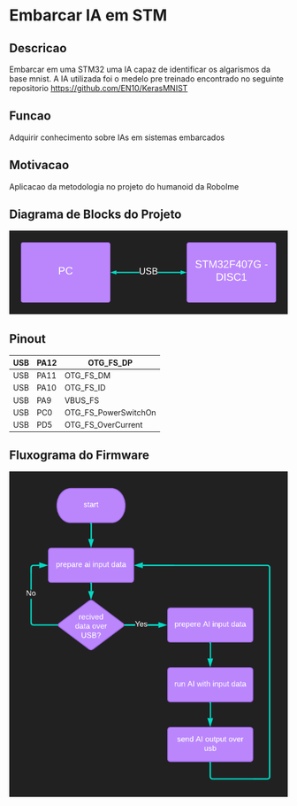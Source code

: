 # Embarcar IA em STM
## Descricao
Embarcar em uma STM32 uma IA capaz de identificar os algarismos da base mnist. A IA utilizada foi o 
medelo pre treinado encontrado no seguinte repositorio https://github.com/EN10/KerasMNIST

## Funcao
Adquirir conhecimento sobre IAs em sistemas embarcados

## Motivacao
Aplicacao da metodologia no projeto do humanoid da RoboIme

## Diagrama de Blocks do Projeto
![alt text](https://raw.githubusercontent.com/YuriWit/microcon/main/images/DiagramaDeBlocosDoHardwere.png)

##  Pinout

| USB | PA12 | OTG_FS_DP            |
|-----|------|----------------------|
| USB | PA11 | OTG_FS_DM            |
| USB | PA10 | OTG_FS_ID            |
| USB | PA9  | VBUS_FS              |
| USB | PC0  | OTG_FS_PowerSwitchOn |
| USB | PD5  | OTG_FS_OverCurrent   |

## Fluxograma do Firmware
![alt text](https://raw.githubusercontent.com/YuriWit/microcon/main/images/FirmwareFluxogram.png)
